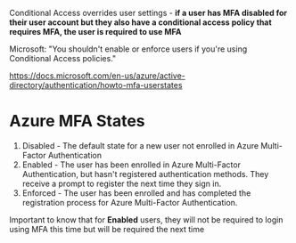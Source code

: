 Conditional Access overrides user settings - **if a user has MFA disabled for their user account but they also have a conditional access policy that requires MFA, the user is required to use MFA**

Microsoft: "You shouldn't enable or enforce users if you're using Conditional Access policies."

https://docs.microsoft.com/en-us/azure/active-directory/authentication/howto-mfa-userstates

# Azure MFA States
1. Disabled	- The default state for a new user not enrolled in Azure Multi-Factor Authentication
1. Enabled - The user has been enrolled in Azure Multi-Factor Authentication, but hasn't registered authentication methods. They receive a prompt to register the next time they sign in.
1. Enforced - The user has been enrolled and has completed the registration process for Azure Multi-Factor Authentication.	

Important to know that for **Enabled** users, they will not be required to login using MFA this time but will be required the next time
